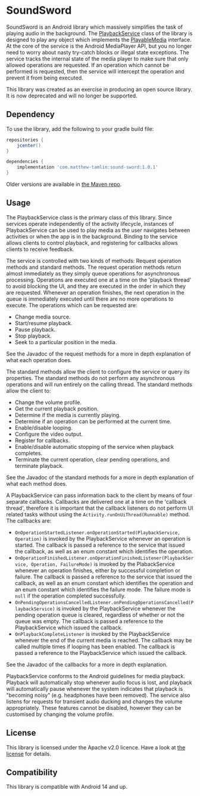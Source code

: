 
# SoundSword
SoundSword is an Android library which massively simplifies the task of playing audio in the background. The [PlaybackService](library/src/main/java/com/matthewtamlin/soundsword/PlaybackService.java) class of the library is designed to play any object which implements the [PlayableMedia](library/src/main/java/com/matthewtamlin/soundsword/PlayableMedia.java) interface. At the core of the service is the Android MediaPlayer API, but you no longer need to worry about nasty try-catch blocks or illegal state exceptions. The service tracks the internal state of the media player to make sure that only allowed operations are requested. If an operation which cannot be performed is requested, then the service will intercept the operation and prevent it from being executed.

This library was created as an exercise in producing an open source library. It is now deprecated and will no longer be supported.

## Dependency
To use the library, add the following to your gradle build file:
```groovy
repositories {
	jcenter()
}

dependencies {
	implementation 'com.matthew-tamlin:sound-sword:1.0.1'
}
```

Older versions are available in [the Maven repo](https://bintray.com/matthewtamlin/maven/SoundSword).

## Usage
The PlaybackService class is the primary class of this library. Since services operate independently of the activity lifecycle, instances of PlaybackService can be used to play media as the user navigates between activities or when the app is in the background. Binding to the service allows clients to control playback, and registering for callbacks allows clients to receive feedback. 

The service is controlled with two kinds of methods: Request operation methods and standard methods. The request operation methods return almost immediately as they simply queue operations for asynchronous processing. Operations are executed one at a time on the 'playback thread' to avoid blocking the UI, and they are executed in the order in which they are requested. Whenever an operation finishes, the next operation in the queue is immediately executed until there are no more operations to execute. The operations which can be requested are:
- Change media source.
- Start/resume playback.
- Pause playback.
- Stop playback.
- Seek to a particular position in the media.

See the Javadoc of the request methods for a more in depth explanation of what each operation does. 

The standard methods allow the client to configure the service or query its properties. The standard methods do not perform any asynchronous operations and will run entirely on the calling thread. The standard methods allow the client to:
- Change the volume profile.
- Get the current playback position.
- Determine if the media is currently playing.
- Determine if an operation can be performed at the current time.
- Enable/disable looping.
- Configure the video output.
- Register for callbacks.
- Enable/disable automatic stopping of the service when playback completes.
- Terminate the current operation, clear pending operations, and terminate playback.

See the Javadoc of the standard methods for a more in depth explanation of what each method does. 

A PlaybackService can pass information back to the client by means of four separate callbacks. Callbacks are delivered one at a time on the 'callback thread', therefore it is important that the callback listeners do not perform UI related tasks without using the `Activity.runOnUiThread(Runnable)` method. The callbacks are:
- `OnOperationStartedListener.onOperationStarted(PlaybackService, Operation)` is invoked by the PlaybackService whenever an operation is started. The callback is passed a reference to the service that issued the callback, as well as an enum constant which identifies the operation.
- `OnOperationFinishedListener.onOperationFinishedListener(PlaybackService, Operation, FailureMode)` is invoked by the PlabackService whenever an operation finishes, either by successful completion or failure. The callback is passed a reference to the service that issued the callback, as well as an enum constant which identifies the operation and an enum constant which identifies the failure mode. The failure mode is `null` if the operation completed successfully.
- `OnPendingOperationsCancelledListener.onPendingOperationsCancelled(PlaybackService)` is invoked by the PlaybackService whenever the pending operation queue is cleared, regardless of whether or not the queue was empty. The callback is passed a reference to the PlaybackService which issued the callback.
- `OnPlaybackCompleteListener` is invoked by the PlaybackService whenever the end of the current media is reached. The callback may be called multiple times if looping has been enabled. The callback is passed a reference to the PlaybackService which issued the callback.
 
See the Javadoc of the callbacks for a more in depth explanation.

PlaybackService conforms to the Android guidelines for media playback. Playback will automatically stop whenever audio focus is lost, and playback will automatically pause whenever the system indicates that playback is "becoming noisy" (e.g. headphones have been removed). The service also listens for requests for transient audio ducking and changes the volume appropriately. These features cannot be disabled, however they can be customised by changing the volume profile.

## License
This library is licensed under the Apache v2.0 licence. Have a look at [the license](LICENSE) for details.

## Compatibility
This library is compatible with Android 14 and up.